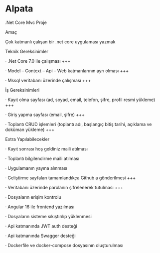 # Alpata

.Net Core Mvc Proje 

Amaç  

Çok katmanlı çalışan bir .net core uygulaması yazmak 

Teknik Gereksinimler 

·         .Net Core 7.0 ile çalışması +++

·         Model – Context – Api – Web katmanlarının ayrı olması  +++

·         Mssql veritabanı üzerinde çalışması +++

İş Gereksinimleri 

·         Kayıt olma sayfası (ad, soyad, email, telefon, şifre, profil resmi yükleme) +++

·         Giriş yapma sayfası (email, şifre) +++

·         Toplantı CRUD işlemleri (toplantı adı, başlangıç bitiş tarihi, açıklama ve doküman yükleme) +++

Extra Yapılabilecekler 

·         Kayıt sonrası hoş geldiniz maili atılması 

·         Toplantı bilgilendirme maili atılması 

·         Uygulamanın yayına alınması 

·         Geliştirme sayfaları tamamlandıkça Github a gönderilmesi +++

·         Veritabanı üzerinde parolanın şifrelenerek tutulması +++

·         Dosyaların erişim kontrolu 

·         Angular 16 ile frontend yazılması 

·         Dosyaların sisteme sıkıştırılıp yüklenmesi 

·         Api katmanında JWT auth desteği 

·         Api katmanında Swagger desteği 

·         Dockerfile ve docker-compose dosyasının oluşturulması 
